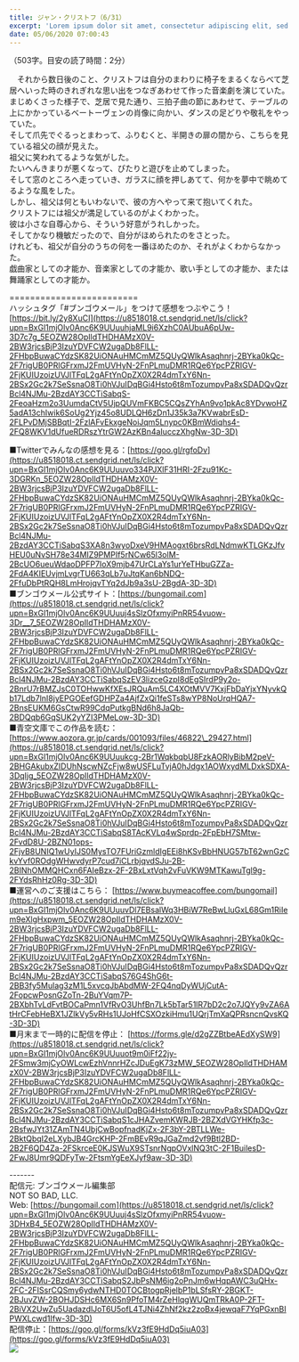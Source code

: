 ```yaml
---
title: ジャン・クリストフ（6/31）
excerpt: 'Lorem ipsum dolor sit amet, consectetur adipiscing elit, sed do eiusmod tempor incididunt ut labore et dolore magna aliqua. Praesent elementum facilisis leo vel fringilla est ullamcorper eget. At imperdiet dui accumsan sit amet nulla facilisi morbi tempus.'
date: 05/06/2020 07:00:43
---
```


（503字。目安の読了時間：2分）  
  
　それから数日後のこと、クリストフは自分のまわりに椅子をまるくならべて芝居へいった時のきれぎれな思い出をつなぎあわせて作った音楽劇を演じていた。  
まじめくさった様子で、芝居で見た通り、三拍子曲の節にあわせて、テーブルの上にかかっているベートーヴェンの肖像に向かい、ダンスの足どりや敬礼をやっていた。  
そして爪先でぐるっとまわって、ふりむくと、半開きの扉の間から、こちらを見ている祖父の顔が見えた。  
祖父に笑われてるような気がした。  
たいへんきまりが悪くなって、ぴたりと遊びを止めてしまった。  
そして窓のところへ走っていき、ガラスに顔を押しあてて、何かを夢中で眺めてるような風をした。  
しかし、祖父は何ともいわないで、彼の方へやって来て抱いてくれた。  
クリストフには祖父が満足しているのがよくわかった。  
彼は小さな自尊心から、そういう好意がうれしかった。  
そしてかなり機敏だったので、自分がほめられたのをさとった。  
けれども、祖父が自分のうちの何を一番ほめたのか、それがよくわからなかった。  
戯曲家としての才能か、音楽家としての才能か、歌い手としての才能か、または舞踊家としての才能か。  
  
\=========================  
ハッシュタグ「#ブンゴウメール」をつけて感想をつぶやこう！　  
[https://bit.ly/2y8XuCI](https://u8518018.ct.sendgrid.net/ls/click?upn=BxGl1mjOlv0Anc6K9UUuuhjaML9i6XzhC0AUbuA6pUw-3D7c7g_5EOZW28OpIldTHDHAMzX0V-2BW3rjcsBjP3IzuYDVFCW2ugaDb8FlLL-2FHbpBuwaCYdzSK82UiONAuHMCmMZ5QUyQWlkAsaqhnrj-2BYka0kQc-2F7rigUB0PRlGFrxmJ2FmUVHyN-2FnPLmuDMR1RQe6YpcPZRIGV-2FjKUIUzoizUVJlTFqL2gAFtYnOpZX0X2R4dmTxY6Nn-2BSx2Gc2k7SeSsnaO8Ti0hVJuIDqBGi4Hsto6t8mTozumpvPa8xSDADQvQzrBcl4NJMu-2BzdAY3CCTiSabqS-2FeoaHzm2o3UumdaCtV5UjpQUVmFKBC5CQsZYhAn9vo1pkAc8YDvwoHZ5adA13chIwik6SoUg2Yjz45o8UDLQH6zDn1J35k3a7KVwabrEsD-2FLPvDMjSBBqtI-2FzlAFvEkxgeNoiJqm5Lnypc0KBmWdiqhs4-2FQ8WKV1dUfueRDRszYtrGW2AzKBn4aIucczXhgNw-3D-3D)  
  
■Twitterでみんなの感想を見る：[https://goo.gl/rgfoDv](https://u8518018.ct.sendgrid.net/ls/click?upn=BxGl1mjOlv0Anc6K9UUuuvo334PJXlF31HRI-2Fzu91Kc-3DGRKn_5EOZW28OpIldTHDHAMzX0V-2BW3rjcsBjP3IzuYDVFCW2ugaDb8FlLL-2FHbpBuwaCYdzSK82UiONAuHMCmMZ5QUyQWlkAsaqhnrj-2BYka0kQc-2F7rigUB0PRlGFrxmJ2FmUVHyN-2FnPLmuDMR1RQe6YpcPZRIGV-2FjKUIUzoizUVJlTFqL2gAFtYnOpZX0X2R4dmTxY6Nn-2BSx2Gc2k7SeSsnaO8Ti0hVJuIDqBGi4Hsto6t8mTozumpvPa8xSDADQvQzrBcl4NJMu-2BzdAY3CCTiSabqS3XA8n3wyoDxeV9HMAogxt6brsRdLNdmwKTLGKzJfvHEU0uNvSH78e34MIZ9PMPIf5rNCw65l3olM-2BcUO6ueuWdaoDPFP7IoX9mjb47UrCLaYs1urYeTHbuGZZa-2FdA4KIEUvjmLvgrTU663qLb7uJtqKan6bNDQ-2FfuDbPtRQH8LmHrojqvTYq2dJb9a3sU-2BgdA-3D-3D)  
■ブンゴウメール公式サイト：[https://bungomail.com](https://u8518018.ct.sendgrid.net/ls/click?upn=BxGl1mjOlv0Anc6K9UUuuj4sSlzOfxmyiPnRR54vuow-3Dr__7_5EOZW28OpIldTHDHAMzX0V-2BW3rjcsBjP3IzuYDVFCW2ugaDb8FlLL-2FHbpBuwaCYdzSK82UiONAuHMCmMZ5QUyQWlkAsaqhnrj-2BYka0kQc-2F7rigUB0PRlGFrxmJ2FmUVHyN-2FnPLmuDMR1RQe6YpcPZRIGV-2FjKUIUzoizUVJlTFqL2gAFtYnOpZX0X2R4dmTxY6Nn-2BSx2Gc2k7SeSsnaO8Ti0hVJuIDqBGi4Hsto6t8mTozumpvPa8xSDADQvQzrBcl4NJMu-2BzdAY3CCTiSabqSzEV3lizceGzpI8dEgSIrdP9y2o-2BnrU7rBMZJsC0TOHwwKfXEsJRQuAm5LC4XOtMVV7KxjFbDaYjxYNyvkQb17Ldb7lnI8jyEPGOEefGDHPZa4AjfZxQi1feSTs8wYP8NoUrqHQA7-2BnsEUKM6GsCtwR99CdqPutkgBNd6h8JaQb-2BDQqb6GqSUK2yYZI3PMeLow-3D-3D)  
■青空文庫でこの作品を読む：[https://www.aozora.gr.jp/cards/001093/files/46822\_29427.html](https://u8518018.ct.sendgrid.net/ls/click?upn=BxGl1mjOlv0Anc6K9UUuukcg-2Br1WqkbqbU8FzkAORlyBibM2peV-2BHGAkubxZIDUhNscwNZcFjw8wUSFLuTvjA0hJdgx1AOWxydMLDxkSDXA-3DqIjg_5EOZW28OpIldTHDHAMzX0V-2BW3rjcsBjP3IzuYDVFCW2ugaDb8FlLL-2FHbpBuwaCYdzSK82UiONAuHMCmMZ5QUyQWlkAsaqhnrj-2BYka0kQc-2F7rigUB0PRlGFrxmJ2FmUVHyN-2FnPLmuDMR1RQe6YpcPZRIGV-2FjKUIUzoizUVJlTFqL2gAFtYnOpZX0X2R4dmTxY6Nn-2BSx2Gc2k7SeSsnaO8Ti0hVJuIDqBGi4Hsto6t8mTozumpvPa8xSDADQvQzrBcl4NJMu-2BzdAY3CCTiSabqS8TAcKVLq4wSprdp-2FpEbH7SMtw-2FvdD8U-2BZN01ops-2FjvB8UNIQ1wUyIJS0MysTO7FUriGzmldIgEEi8hKSvBbHNUG57bT62wnGzCkvYvf0ROdgWHwvdyrP7cud7iCLrbjqvdSJu-2B-2BINhOMMQHCxn6FAIeBzx-2F-2BxLxtVqh2vFuVKW9MTKawuTgl9g-2FYdsRhHz0Rg-3D-3D)  
■運営へのご支援はこちら： [https://www.buymeacoffee.com/bungomail](https://u8518018.ct.sendgrid.net/ls/click?upn=BxGl1mjOlv0Anc6K9UUuuvDl7EBsalWq3HBiW7ReBwLluGxL68Gm1RiIem9eXlgHxpwm_5EOZW28OpIldTHDHAMzX0V-2BW3rjcsBjP3IzuYDVFCW2ugaDb8FlLL-2FHbpBuwaCYdzSK82UiONAuHMCmMZ5QUyQWlkAsaqhnrj-2BYka0kQc-2F7rigUB0PRlGFrxmJ2FmUVHyN-2FnPLmuDMR1RQe6YpcPZRIGV-2FjKUIUzoizUVJlTFqL2gAFtYnOpZX0X2R4dmTxY6Nn-2BSx2Gc2k7SeSsnaO8Ti0hVJuIDqBGi4Hsto6t8mTozumpvPa8xSDADQvQzrBcl4NJMu-2BzdAY3CCTiSabqS76G4ShG6t-2BB3fy5Mulag3zM1L5xvcqJbAbdMW-2FQ4nqDyWUjCutA-2FopcwPosnGZoTn-2BuYVqm7P-2BXbhTvLdFvtBOCaPmn1VfRvO3UhfBn7Lk5bTar51lR7bD2c2o7JQYy9vZA6AtHrCFebHeBX1JZlkVy5vRHs1UJoHfCSXOzkiHmu1UQrjTmXaQPRsncnQvsKQ-3D-3D)  
■月末まで一時的に配信を停止： [https://forms.gle/d2gZZBtbeAEdXySW9](https://u8518018.ct.sendgrid.net/ls/click?upn=BxGl1mjOlv0Anc6K9UUuuot9m0iFf22jy-2FSmw3mjCyOWLcwEzhVnnrHZcJDuEgK73zMW_5EOZW28OpIldTHDHAMzX0V-2BW3rjcsBjP3IzuYDVFCW2ugaDb8FlLL-2FHbpBuwaCYdzSK82UiONAuHMCmMZ5QUyQWlkAsaqhnrj-2BYka0kQc-2F7rigUB0PRlGFrxmJ2FmUVHyN-2FnPLmuDMR1RQe6YpcPZRIGV-2FjKUIUzoizUVJlTFqL2gAFtYnOpZX0X2R4dmTxY6Nn-2BSx2Gc2k7SeSsnaO8Ti0hVJuIDqBGi4Hsto6t8mTozumpvPa8xSDADQvQzrBcl4NJMu-2BzdAY3CCTiSabqS1cJHAZvemKWRJB-2BZXdVGYHKfp3c-2BsfwJYt31ZAmTN4UbjCwBopfnadKjZx-2F3bY-2BTLLWe-2BktQbqI2eLXybJB4GrcKHP-2FmBEvR9qJGaZmd2vf9Btl2BD-2B2F6QD4Za-2FSkrceE0KJSWuX9STsnrNgpOVxlNQ3tC-2F1BuilesD-2FwJ8Umr9QDFyTw-2FtsmYgEeXJyf9aw-3D-3D)  
  
\-------  
配信元: ブンゴウメール編集部  
NOT SO BAD, LLC.  
Web: [https://bungomail.com](https://u8518018.ct.sendgrid.net/ls/click?upn=BxGl1mjOlv0Anc6K9UUuuj4sSlzOfxmyiPnRR54vuow-3DHxB4_5EOZW28OpIldTHDHAMzX0V-2BW3rjcsBjP3IzuYDVFCW2ugaDb8FlLL-2FHbpBuwaCYdzSK82UiONAuHMCmMZ5QUyQWlkAsaqhnrj-2BYka0kQc-2F7rigUB0PRlGFrxmJ2FmUVHyN-2FnPLmuDMR1RQe6YpcPZRIGV-2FjKUIUzoizUVJlTFqL2gAFtYnOpZX0X2R4dmTxY6Nn-2BSx2Gc2k7SeSsnaO8Ti0hVJuIDqBGi4Hsto6t8mTozumpvPa8xSDADQvQzrBcl4NJMu-2BzdAY3CCTiSabqS2JbPsNM6ig2oPnJm6wHqpAWC3uQHx-2FC-2FISsrCQSmy6ydwNTHD0TOCBtogpRjelbP1bLSfsRY-2BGKT-2BJuvZW-2BOHJDSHc6MX6Sn9PfoTM4rZeHlqgWUQmTRkA0P-2FT-2BiVX2UwZu5UadazdlJoT6U5ofL4TJNi4ZhNf2kz2zoBx4jewqaF7YqPGxnBIPWXLcwd1Ifw-3D-3D)  
配信停止：[https://goo.gl/forms/kVz3fE9HdDq5iuA03](https://goo.gl/forms/kVz3fE9HdDq5iuA03)  
![](https://u8518018.ct.sendgrid.net/wf/open?upn=ypZaqTjaYrwJSsa-2BLe7H7RcvxSux8rtM6dMtnptkxLQMLiJbmQ03whDMSt9-2BvxM-2BKE6ujadHWCHS-2FYDUUXrKB1ko48yvbyCc0cRihB-2Fp5Bay9wjnwFFFSOMUGZ1XsQFLK8tuHQBFLXFSkOiVMoxZU9iv-2FkQ9wTcFOj2VBiSkb-2BHUGF-2FlxbYOUToCKzg5ENC-2B7YDKOY7gXQu7DfjxQQ-2FRSpNT499otEb1GNdZv78CBnhpQQMz-2B6t4R8FQsLjYl6gglpd8ahTfm3clkEy01xRUVm9B-2FqoVQhMq9JmikfYrBJV5Zvo5Z3VFJlfPDR4MS-2BWHRoiOJ1kdK2bJs6CozssWASdOeKOx09E9quexyu6N0ezFDsA-2BKwlHjpH7DrLSIHEYa7hjbkTZmuLTwsMEaRizsJxz2T2bkTAlzKYYQgVOBZKhH8eKUwz-2FUhN3T-2FW7QvKf53AzT5xtTUpjJpgiYGL1Q3PxX3DQ2VPG-2FXQk-2Bmq1g88-3D)